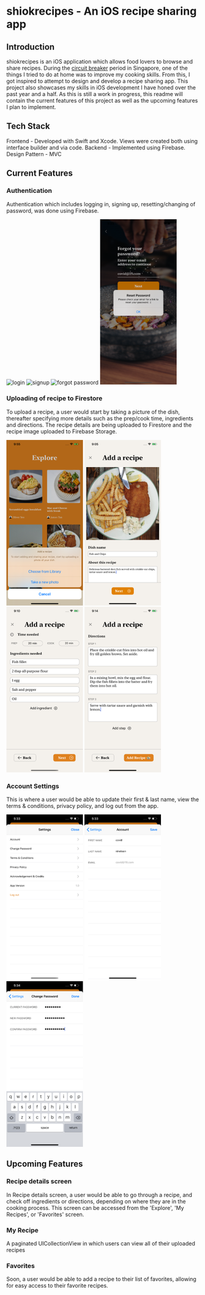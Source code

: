 
# shiokrecipes - An iOS recipe sharing app

## Introduction

shiokrecipes is an iOS application which allows food lovers to browse and share recipes. During the [circuit breaker](https://en.wikipedia.org/wiki/2020_Singapore_circuit_breaker_measures) period in Singapore, one of the things I tried to do at home was to improve my cooking skills. From this, I got inspired to attempt to design and develop a recipe sharing app. This project also showcases my skills in iOS development I have honed over the past year and a half. As this is still a work in progress, this readme will contain the current features of this project as well as the upcoming features I plan to implement.

## Tech Stack

Frontend - Developed with Swift and Xcode. Views were created both using interface builder and via code.
Backend - Implemented using Firebase.
Design Pattern - MVC

## Current Features

### Authentication

Authentication which includes logging in, signing up, resetting/changing of password, was done using Firebase.

<img src="/Screenshots/login.png" alt="login" width="200"> <img src="/Screenshots/signup.png" alt="signup" width="200"> <img src="/Screenshots/forgot_password.png" alt="forgot password" width="200"> <img src="/Screenshots/check_email_to_reset_password.png" alt="check email to reset password" width="200">

### Uploading of recipe to Firestore

To upload a recipe, a user would start by taking a picture of the dish, thereafter specifying more details such as the prep/cook time, ingredients and directions. The recipe details are being uploaded to Firestore and the recipe image uploaded to Firebase Storage.

<img src="/Screenshots/add_recipe_1.png" alt="add recipe 1" width="200"> <img src="/Screenshots/add_recipe_2.png" alt="add recipe 2" width="200"> <img src="/Screenshots/add_recipe_3.png" alt="add recipe 3" width="200"> <img src="/Screenshots/add_recipe_4.png" alt="add recipe 4" width="200">

### Account Settings

This is where a user would be able to update their first & last name, view the terms & conditions, privacy policy, and log out from the app.

<img src="/Screenshots/account_settings.png" alt="account settings" width="200"> <img src="/Screenshots/edit_profile.png" alt="edit profile" width="200"> <img src="/Screenshots/change_password.png" alt="change password" width="200">

## Upcoming Features

### Recipe details screen

In Recipe details screen, a user would be able to go through a recipe, and check off ingredients or directions, depending on where they are in the cooking process. This screen can be accessed from the 'Explore', 'My Recipes', or 'Favorites' screen.

### My Recipe

A paginated UICollectionView in which users can view all of their uploaded recipes

### Favorites

Soon, a user would be able to add a recipe to their list of favorites, allowing for easy access to their favorite recipes.
